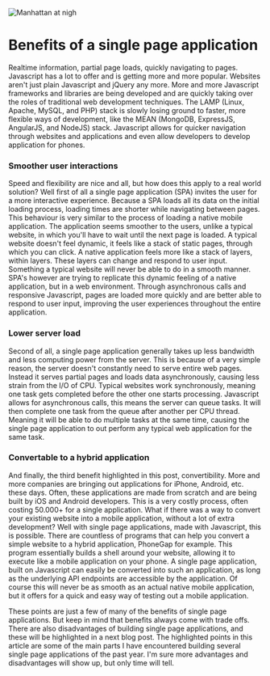 ![Manhattan at nigh](/images/articles/manhattan.jpg "Benefits of a single page application")

# Benefits of a single page application

Realtime information, partial page loads, quickly navigating to pages. Javascript has a lot to offer and is getting more and more popular. Websites aren't just plain Javascript and jQuery any more. More and more Javascript frameworks and libraries are being developed and are quickly taking over the roles of traditional web development techniques. The LAMP (Linux, Apache, MySQL, and PHP) stack is slowly losing ground to faster, more flexible ways of development, like the MEAN (MongoDB, ExpressJS, AngularJS, and NodeJS) stack. Javascript allows for quicker navigation through websites and applications and even allow developers to develop application for phones.

### Smoother user interactions

Speed and flexibility are nice and all, but how does this apply to a real world solution? Well first of all a single page application (SPA) invites the user for a more interactive experience. Because a SPA loads all its data on the initial loading process, loading times are shorter while navigating between pages. This behaviour is very similar to the process of loading a native mobile application. The application seems smoother to the users, unlike a typical website, in which you'll have to wait until the next page is loaded. A typical website doesn't feel dynamic, it feels like a stack of static pages, through which you can click. A native application feels more like a stack of layers, within layers. These layers can change and respond to user input. Something a typical website will never be able to do in a smooth manner. SPA's however are trying to replicate this dynamic feeling of a native application, but in a web environment. Through asynchronous calls and responsive Javascript, pages are loaded more quickly and are better able to respond to user input, improving the user experiences throughout the entire application.

### Lower server load

Second of all, a single page application generally takes up less bandwidth and less computing power from the server. This is because of a very simple reason, the server doesn't constantly need to serve entire web pages. Instead it serves partial pages and loads data asynchronously, causing less strain from the I/O of CPU. Typical websites work synchronously, meaning one task gets completed before the other one starts processing. Javascript allows for asynchronous calls, this means the server can queue tasks. It will then complete one task from the queue after another per CPU thread. Meaning it will be able to do multiple tasks at the same time, causing the single page application to out perform any typical web application for the same task.

### Convertable to a hybrid application

And finally, the third benefit highlighted in this post, convertibility. More and more companies are bringing out applications for iPhone, Android, etc. these days. Often, these applications are made from scratch and are being built by iOS and Android developers. This is a very costly process, often costing 50.000+ for a single application. What if there was a way to convert your existing website into a mobile application, without a lot of extra development? Well with single page applications, made with Javascript, this is possible. There are countless of programs that can help you convert a simple website to a hybrid application, PhoneGap for example. This program essentially builds a shell around your website, allowing it to execute like a mobile application on your phone. A single page application, built on Javascript can easily be converted into such an application, as long as the underlying API endpoints are accessible by the application. Of course this will never be as smooth as an actual native mobile application, but it offers for a quick and easy way of testing out a mobile application.

These points are just a few of many of the benefits of single page applications. But keep in mind that benefits always come with trade offs. There are also disadvantages of building single page applications, and these will be highlighted in a next blog post. The highlighted points in this article are some of the main parts I have encountered building several single page applications of the past year. I'm sure more advantages and disadvantages will show up, but only time will tell.
